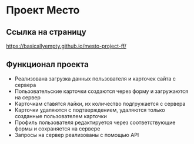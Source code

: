 # Проект Место

## Ссылка на страницу
https://basicallyempty.github.io/mesto-project-ff/

## Функционал проекта
* Реализована загрузка данных пользователя и карточек сайта с сервера
* Пользовательские карточки создаются через форму и загружаются на сервер
* Карточкам ставятся лайки, их количество подгружается с сервера
* Карточки удаляются с подтверждением, удаляются только созданные пользователем карточки
* Профиль пользователя редактируется через соответствующие формы и сохраняется на сервере
* Запросы на сервер реализованы с помощью API
